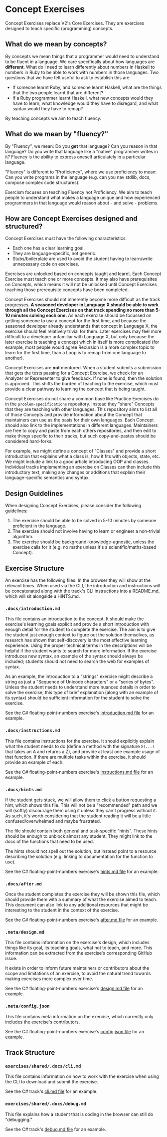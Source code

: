 # Concept Exercises

Concept Exercises replace V2's Core Exercises. They are exercises designed to teach specific (programming) concepts.

## What do we mean by concepts?

By concepts we mean things that a programmer would need to understand to be fluent in a language. We care specifically about how languages are **different**. What do I need to learn differently about numbers in Haskell to numbers in Ruby to be able to work with numbers in those languages. Two questions that we have felt useful to ask to establish this are:

- If someone learnt Ruby, and someone learnt Haskell, what are the things that the two people learnt that are different?
- If a Ruby programmer learnt Haskell, what new concepts would they have to learn, what knowledge would they have to disregard, and what syntax would they have to remap?

By teaching concepts we aim to teach fluency.

## What do we mean by "fluency?"

By "Fluency", we mean: Do you **get** that language? Can you reason in that language? Do you write that language like a "native" programmer writes in it? Fluency is the ability to express oneself articulately in a particular language.

"Fluency" is different to "Proficiency", where we use proficiency to mean: Can you write programs in the language (e.g. can you nav stdlib, docs, compose complex code structures).

Exercism focuses on teaching Fluency not Proficiency. We aim to teach people to understand what makes a language unique and how experienced programmers in that language would reason about - and solve - problems.

## How are Concept Exercises designed and structured?

Concept Exercises must have the following characteristics:

- Each one has a clear learning goal.
- They are language-specific, not generic.
- Stubs/boilerplate are used to avoid the student having to learn/write unnecessary code on exercises.

Exercises are unlocked based on concepts taught and learnt. Each Concept Exercise must teach one or more concepts. It may also have prerequisites on Concepts, which means it will not be unlocked until Concept Exercises teaching those prerequisite concepts have been completed.

Concept Exercises should not inherently become more difficult as the track progresses. **A seasoned developer in Language X should be able to work through all the Concept Exercises on that track spending no more than 5-10 minutes solving each one.** As each exercise should be focussed on getting someone to use a concept for the first time, and because the seasoned developer already understands that concept in Language X, the exercise should feel relatively trivial for them. Later exercises may feel more difficult to a developer unfamiliar with Language X, but only because the later exercise is teaching a concept which in itself is more complicated (for example, most people would agree Recursion is a more complex topic to learn for the first time, than a Loop is to remap from one language to another).

Concept Exercises are **not** mentored. When a student submits a submission that gets the tests passing for a Concept Exercise, we check for an Analyzer or Representer to give feedback. If none is found, then the solution is approved. This shifts the burden of teaching to the exercise, which must provide a clear pathway to learning the concept that is being taught.

Concept Exercises do not share a common base like Practice Exercises do in the `problem-specifications` repository. Instead they "share" Concepts that they are teaching with other languages. This repository aims to list all of those Concepts and provide information about the Concept that maintainers can use as the basis for their own languages. Each Concept should also link to the implementations in different languages. Maintainers are free to copy and paste from each others repositories, and then edit to make things specific to their tracks, but such copy-and-pastes should be considered hard-forks.

For example, we might define a concept of "Classes" and provide a short introduction that explains what a class is, how it fits with objects, state, etc. We might include a link to a good article introducing OOP and classes. Individual tracks implementing an exercise on Classes can then include this introductory text, making any changes or additions that explain their language-specific semantics and syntax.

## Design Guidelines

When designing Concept Exercises, please consider the following guidelines:

1. The exercise should be able to be solved in 5-10 minutes by someone proficient in the language.
1. The exercise should not involve having to learn or engineer a non-trivial algorithm.
1. The exercise should be background-knowledge-agnostic, unless the exercise calls for it (e.g. no maths unless it's a scientific/maths-based Concept).

## Exercise Structure

An exercise has the following files. In the browser they will show at the relevant times. When used via the CLI, the introduction and instructions will be concatenated along with the track's CLI instructions into a README.md, which will sit alongside a HINTS.md.

### `.docs/introduction.md`

This file contains an introduction to the concept. It should make the exercise's learning goals explicit and provide a short introduction with enough detail for the student to complete the exercise. The aim is to give the student just enough context to figure out the solution themselves, as research has shown that self-discovery is the most effective learning experience. Using the proper technical terms in the descriptions will be helpful if the student wants to search for more information. If the exercise introduces new syntax, an example of the syntax should always be included; students should not need to search the web for examples of syntax.

As an example, the introduction to a "strings" exercise might describe a string as just a "Sequence of Unicode characters" or a "series of bytes". Unless the student needs to understand more nuanced details in order to solve the exercise, this type of brief explanation (along with an example of its syntax) should be sufficient information for the student to solve the exercise.

See the C# floating-point-numbers exercise's [introduction.md file][csharp-docs-introduction.md] for an example.

### `.docs/instructions.md`

This file contains instructions for the exercise. It should explicitly explain what the student needs to do (define a method with the signature `X(...)` that takes an A and returns a Z), and provide at least one example usage of that function. If there are multiple tasks within the exercise, it should provide an example of each.

See the C# floating-point-numbers exercise's [instructions.md file][csharp-docs-instructions.md] for an example.

### `.docs/hints.md`

If the student gets stuck, we will allow them to click a button requesting a hint, which shows this file. This will not be a "recommended" path and we will (softly) discourage them using it unless they can't progress without it. As such, it's worth considering that the student reading it will be a little confused/overwhelmed and maybe frustrated.

The file should contain both general and task-specific "hints". These hints should be enough to unblock almost any student. They might link to the docs of the functions that need to be used.

The hints should not spell out the solution, but instead point to a resource describing the solution (e.g. linking to documentation for the function to use).

See the C# floating-point-numbers exercise's [hints.md file][csharp-docs-hints.md] for an example.

### `.docs/after.md`

Once the student completes the exercise they will be shown this file, which should provide them with a summary of what the exercise aimed to teach. This document can also link to any additional resources that might be interesting to the student in the context of the exercise.

See the C# floating-point-numbers exercise's [after.md file][csharp-docs-after.md] for an example.

### `.meta/design.md`

This file contains information on the exercise's design, which includes things like its goal, its teaching goals, what not to teach, and more. This information can be extracted from the exercise's corresponding GitHub issue.

It exists in order to inform future maintainers or contributors about the scope and limitations of an exercise, to avoid the natural trend towards making exercises more complex over time.

See the C# floating-point-numbers exercise's [design.md file][csharp-docs-design.md] for an example.

### `.meta/config.json`

This file contains meta information on the exercise, which currently only includes the exercise's contributors.

See the C# floating-point-numbers exercise's [config.json file][csharp-docs-config.json] for an example.

## Track Structure

### `exercises/shared/.docs/cli.md`

This file contains information on how to work with the exercise when using the CLI to download and submit the exercise.

See the C# track's [cli.md file][csharp-docs-cli.md] for an example.

### `exercises/shared/.docs/debug.md`

This file explains how a student that is coding in the browser can still do "debugging."

See the C# track's [debug.md file][csharp-docs-debug.md] for an example.

[csharp-docs-cli.md]: ../languages/csharp/exercises/shared/.docs/cli.md
[csharp-docs-debug.md]: ../languages/csharp/exercises/shared/.docs/debug.md
[csharp-docs-after.md]: ../languages/csharp/exercises/concept/numbers-floating-point/.docs/after.md
[csharp-docs-hints.md]: ../languages/csharp/exercises/concept/numbers-floating-point/.docs/hints.md
[csharp-docs-introduction.md]: ../languages/csharp/exercises/concept/numbers-floating-point/.docs/introduction.md
[csharp-docs-instructions.md]: ../languages/csharp/exercises/concept/numbers-floating-point/.docs/instructions.md
[csharp-docs-design.md]: ../languages/csharp/exercises/concept/numbers-floating-point/.meta/design.md
[csharp-docs-config.json]: ../languages/csharp/exercises/concept/numbers-floating-point/.meta/config.json
